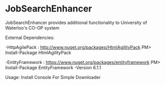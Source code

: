 JobSearchEnhancer
=================

JobSearchEnhancer provides additional functionality to University of Waterloo's CO-OP system

External Dependencies:

-HttpAgilePack : http://www.nuget.org/packages/HtmlAgilityPack
PM> Install-Package HtmlAgilityPack

-EntityFramework : https://www.nuget.org/packages/entityframework
PM> Install-Package EntityFramework -Version 6.1.1

Usage:
Install Console For Simple Downloader
